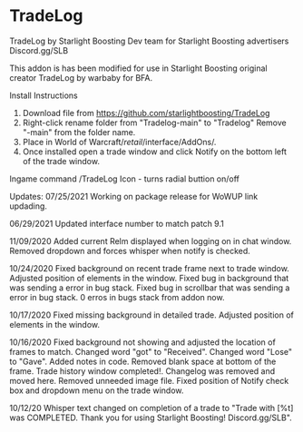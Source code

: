 # TradeLog
TradeLog by Starlight Boosting Dev team for Starlight Boosting advertisers
Discord.gg/SLB

This addon is has been modified for use in Starlight Boosting original creator TradeLog by warbaby for BFA.

Install Instructions
1. Download file from https://github.com/starlightboosting/TradeLog
2. Right-click rename folder from "Tradelog-main" to "Tradelog" Remove "-main" from the folder name.
3. Place in World of Warcraft/_retail_/interface/AddOns/.
4. Once installed open a trade window and click Notify on the bottom left of the trade window.

Ingame command 
/TradeLog Icon - turns radial buttion on/off

Updates:
07/25/2021 
Working on package release for WoWUP link updading.
 
06/29/2021
Updated interface number to match patch 9.1

11/09/2020
Added current Relm displayed when logging on in chat window.
Removed dropdown and forces whisper when notify is checked.

10/24/2020
Fixed background on recent trade frame next to trade window.
Adjusted position of elements in the window.
Fixed bug in background that was sending a error in bug stack.
Fixed bug in scrollbar that was sending a error in bug stack.
0 erros in bugs stack from addon now.


10/17/2020
Fixed missing background in detailed trade.
Adjusted position of elements in the window.

10/16/2020
Fixed background not showing and adjusted the location of frames to match.
Changed word "got" to "Received".
Changed word "Lose" to "Gave".
Added notes in code.
Removed blank space at bottom of the frame.
Trade history window completed!.
Changelog was removed and moved here.
Removed unneeded image file.
Fixed position of Notify check box and dropdown menu on the trade window.

10/12/20
Whisper text changed on completion of a trade to "Trade with [%t] was COMPLETED. Thank you for using Starlight Boosting! Discord.gg/SLB".
